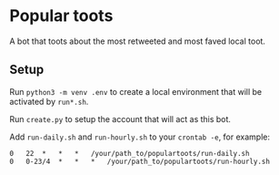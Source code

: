 # Popular toots

A bot that toots about the most retweeted and most faved local toot.

## Setup

Run `python3 -m venv .env` to create a local environment that will be activated by `run*.sh`.

Run `create.py` to setup the account that will act as this bot.

Add `run-daily.sh` and `run-hourly.sh` to your `crontab -e`, for example:

```
0	22	*	*	*	/your/path_to/populartoots/run-daily.sh
0	0-23/4	*	*	*	/your/path_to/populartoots/run-hourly.sh
```
